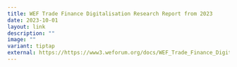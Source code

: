 ```yaml
---
title: WEF Trade Finance Digitalisation Research Report from 2023
date: 2023-10-01
layout: link
description: ""
image: ""
variant: tiptap
external: https://https://www3.weforum.org/docs/WEF_Trade_Finance_Digitalization_Research_Report_2023.pdf
---
```

